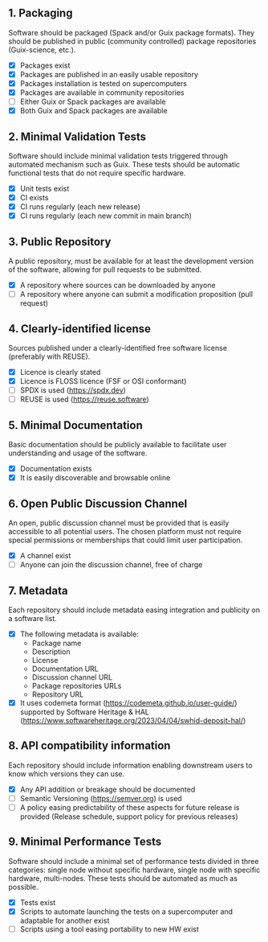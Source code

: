 ## 1. Packaging
Software should be packaged (Spack and/or Guix package formats). They should be published in  public (community controlled) package repositories (Guix-science, etc.).
- [x] Packages exist
- [x] Packages are published in an easily usable repository
- [x] Packages installation is tested on supercomputers
- [x] Packages are available in community repositories
- [ ] Either Guix or Spack packages are available
- [x] Both Guix and Spack packages are available

## 2. Minimal Validation Tests
Software should include minimal validation tests triggered through automated mechanism such as Guix. These tests should be automatic functional tests that do not require specific hardware.
- [x] Unit tests exist
- [x] CI exists
- [x] CI runs regularly (each new release)
- [x] CI runs regularly (each new commit in main branch)

## 3. Public Repository
A public repository, must be available for at least the development version of the software, allowing for pull requests to be submitted.
- [x] A repository where sources can be downloaded by anyone
- [ ] A repository where anyone can submit a modification proposition (pull request)

## 4. Clearly-identified license
Sources published under a clearly-identified free software license (preferably with REUSE).
- [x] Licence is clearly stated
- [x] Licence is FLOSS licence (FSF or OSI conformant)
- [ ] SPDX is used (https://spdx.dev)
- [ ] REUSE is used (https://reuse.software)

## 5. Minimal Documentation
Basic documentation should be publicly available to facilitate user understanding and usage of the software.
- [x] Documentation exists
- [x] It is easily discoverable and browsable online

## 6. Open Public Discussion Channel
An open, public discussion channel must be provided that is easily accessible to all potential users. The chosen platform must not require special permissions or memberships that could limit user participation.
- [x] A channel exist
- [ ] Anyone can join the discussion channel, free of charge

## 7. Metadata
Each repository should include metadata easing integration and publicity on a software list.
- [x] The following metadata is available:
    * Package name
    * Description
    * License
    * Documentation URL
    * Discussion channel URL
    * Package repositories URLs
    * Repository URL
- [x] It uses codemeta format (https://codemeta.github.io/user-guide/) supported by Software Heritage & HAL (https://www.softwareheritage.org/2023/04/04/swhid-deposit-hal/)

## 8. API compatibility information
Each repository should include information enabling downstream users to know which versions they can use.
- [x] Any API addition or breakage should be documented
- [ ] Semantic Versioning (https://semver.org) is used
- [ ] A policy easing predictability of these aspects for future release is provided (Release schedule, support policy for previous releases)

## 9. Minimal Performance Tests
Software should include a minimal set of performance tests divided in three categories: single node without specific hardware, single node with specific hardware, multi-nodes. These tests should be automated as much as possible.
- [x] Tests exist
- [x] Scripts to automate launching the tests on a supercomputer and adaptable for another exist
- [ ] Scripts using a tool easing portability to new HW exist
